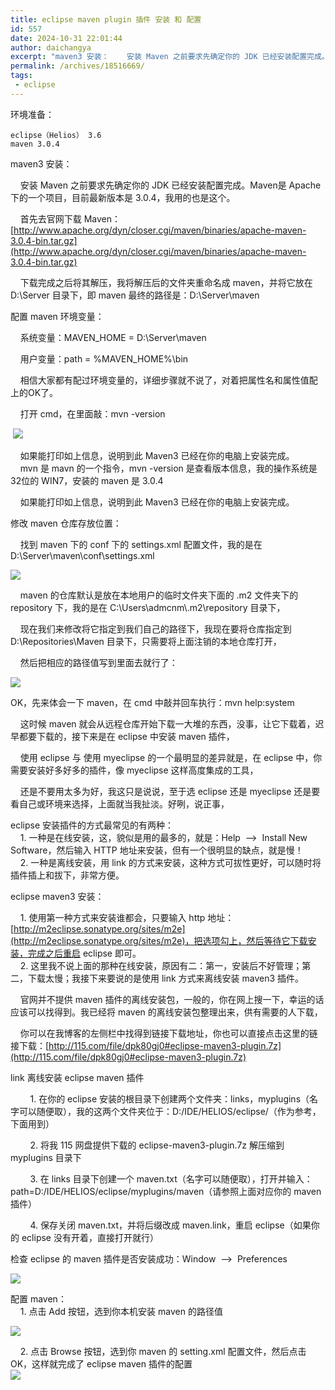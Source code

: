 ```yaml
---
title: eclipse maven plugin 插件 安装 和 配置
id: 557
date: 2024-10-31 22:01:44
author: daichangya
excerpt: "maven3 安装：    安装 Maven 之前要求先确定你的 JDK 已经安装配置完成。Maven是 Apache 下的一个项目，目前最新版本是 3.0.4，我用的也是这个。    首先去官网下载 Maven：http//www.apache.org/dyn/closer.cgi"
permalink: /archives/18516669/
tags: 
 - eclipse
---
```


 环境准备：
```
eclipse（Helios） 3.6  
maven 3.0.4  
```
  

maven3 安装：

    安装 Maven 之前要求先确定你的 JDK 已经安装配置完成。Maven是 Apache 下的一个项目，目前最新版本是 3.0.4，我用的也是这个。

    首先去官网下载 Maven：[http://www.apache.org/dyn/closer.cgi/maven/binaries/apache-maven-3.0.4-bin.tar.gz](http://www.apache.org/dyn/closer.cgi/maven/binaries/apache-maven-3.0.4-bin.tar.gz)

    下载完成之后将其解压，我将解压后的文件夹重命名成 maven，并将它放在 D:\\Server 目录下，即 maven 最终的路径是：D:\\Server\\maven  

  
配置 maven 环境变量：

    系统变量：MAVEN_HOME = D:\\Server\\maven

    用户变量：path = %MAVEN_HOME%\\bin

    相信大家都有配过环境变量的，详细步骤就不说了，对着把属性名和属性值配上的OK了。

    打开 cmd，在里面敲：mvn -version  
  
 ![](http://www.blogjava.net/images/blogjava_net/fancydeepin/111.jpg)  

  
    如果能打印如上信息，说明到此 Maven3 已经在你的电脑上安装完成。  
    mvn 是 mavn 的一个指令，mvn -version 是查看版本信息，我的操作系统是 32位的 WIN7，安装的 maven 是 3.0.4

    如果能打印如上信息，说明到此 Maven3 已经在你的电脑上安装完成。  

  
修改 maven 仓库存放位置：

    找到 maven 下的 conf 下的 settings.xml 配置文件，我的是在 D:\\Server\\maven\\conf\\settings.xml

![](http://www.blogjava.net/images/blogjava_net/fancydeepin/222.jpg)  
  
    maven 的仓库默认是放在本地用户的临时文件夹下面的 .m2 文件夹下的 repository 下，我的是在 C:\\Users\\admcnm\\.m2\\repository 目录下，

    现在我们来修改将它指定到我们自己的路径下，我现在要将仓库指定到 D:\\Repositories\\Maven 目录下，只需要将上面注销的本地仓库打开，

    然后把相应的路径值写到里面去就行了：

![](http://www.blogjava.net/images/blogjava_net/fancydeepin/333.jpg)  

OK，先来体会一下 maven，在 cmd 中敲并回车执行：mvn help:system

    这时候 maven 就会从远程仓库开始下载一大堆的东西，没事，让它下载着，迟早都要下载的，接下来是在 eclipse 中安装 maven 插件，

    使用 eclipse 与 使用 myeclipse 的一个最明显的差异就是，在 eclipse 中，你需要安装好多好多的插件，像 myeclipse 这样高度集成的工具，

    还是不要用太多为好，我这只是说说，至于选 eclipse 还是 myeclipse 还是要看自己或环境来选择，上面就当我扯淡。好咧，说正事，  
  

eclipse 安装插件的方式最常见的有两种：  
    1\. 一种是在线安装，这，貌似是用的最多的，就是：Help  -->  Install New Software，然后输入 HTTP 地址来安装，但有一个很明显的缺点，就是慢！  
    2\. 一种是离线安装，用 link 的方式来安装，这种方式可拔性更好，可以随时将插件插上和拔下，非常方便。  

  
eclipse maven3 安装：

    1\. 使用第一种方式来安装谁都会，只要输入 http 地址：[http://m2eclipse.sonatype.org/sites/m2e](http://m2eclipse.sonatype.org/sites/m2e)，把选项勾上，然后等待它下载安装，完成之后重启 eclipse 即可。  
    2\. 这里我不说上面的那种在线安装，原因有二：第一，安装后不好管理；第二，下载太慢；我接下来要说的是使用 link 方式来离线安装 maven3 插件。

    官网并不提供 maven 插件的离线安装包，一般的，你在网上搜一下，幸运的话应该可以找得到。我已经将 maven 的离线安装包整理出来，供有需要的人下载，

    你可以在我博客的左侧栏中找得到链接下载地址，你也可以直接点击这里的链接下载：[http://115.com/file/dpk80gj0#eclipse-maven3-plugin.7z](http://115.com/file/dpk80gj0#eclipse-maven3-plugin.7z)  
  

link 离线安装 eclipse maven 插件

        1\. 在你的 eclipse 安装的根目录下创建两个文件夹：links，myplugins（名字可以随便取），我的这两个文件夹位于：D:/IDE/HELIOS/eclipse/（作为参考，下面用到）

        2\. 将我 115 网盘提供下载的 eclipse-maven3-plugin.7z 解压缩到 myplugins 目录下

        3\. 在 links 目录下创建一个 maven.txt（名字可以随便取），打开并输入：path=D:/IDE/HELIOS/eclipse/myplugins/maven（请参照上面对应你的 maven 插件）

        4\. 保存关闭 maven.txt，并将后缀改成 maven.link，重启 eclipse（如果你的 eclipse 没有开着，直接打开就行）  
  

检查 eclipse 的 maven 插件是否安装成功：Window  -->  Preferences  
  
![](http://www.blogjava.net/images/blogjava_net/fancydeepin/01.png)  
  
  

配置 maven：  
    1\. 点击 Add 按钮，选到你本机安装 maven 的路径值  
  
![](http://www.blogjava.net/images/blogjava_net/fancydeepin/02.png)  
  
  

    2\. 点击 Browse 按钮，选到你 maven 的 setting.xml 配置文件，然后点击 OK，这样就完成了 eclipse maven 插件的配置  
![](http://www.blogjava.net/images/blogjava_net/fancydeepin/03.png)

 
 

  
  